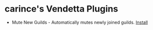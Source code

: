 # carince's Vendetta Plugins
- Mute New Guilds - Automatically mutes newly joined guilds. [Install](https://carince.github.io/VendettaPlugins/muteNewGuilds)